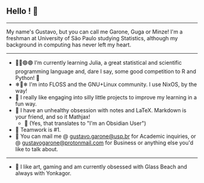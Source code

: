## Hello ! 🍃
- - -

My name's Gustavo, but you can call me Garone, Guga or Minze! I'm a freshman at University of São Paulo studying Statistics, although my background in computing has never left my heart.
- - -

- 🔵🔴🟢🟣 I’m currently learning Julia, a great statistical and scientific programming language and, dare I say, some good competition to R and Python! 🐍
- ❄🐧❄ I'm into FLOSS and the GNU+Linux community. I use NixOS, by the way!
- 🎉 I really like engaging into silly little projects to improve my learning in a fun way.
- 🧾 I have an unhealthy obsession with notes and LaTeX. Markdown is your friend, and so it Mathjax!
  - 🔮 (Yes, that translates to "I'm an Obsidian User")
- 👊 Teamwork is #1.
- 📨 You can mail me @ gustavo.garone@usp.br for Academic inquiries, or @ gustavogarone@protonmail.com for Business or anything else you'd like to talk about.
- - - 
- 🪩 I like art, gaming and am currently obsessed with Glass Beach and always with Yonkagor.
